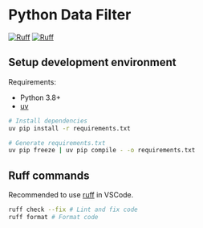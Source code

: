 # Python Data Filter

[![Ruff](https://img.shields.io/endpoint?url=https://raw.githubusercontent.com/astral-sh/ruff/main/assets/badge/v2.json)](https://github.com/astral-sh/ruff)
[![Ruff](https://github.com/Jayllyz/py-data-filter/actions/workflows/ci.yaml/badge.svg?branch=main)](https://github.com/Jayllyz/py-data-filter/actions/workflows/ci.yaml)

## Setup development environment

Requirements:

- Python 3.8+
- [uv](https://github.com/astral-sh/uv)

```bash
# Install dependencies
uv pip install -r requirements.txt

# Generate requirements.txt
uv pip freeze | uv pip compile - -o requirements.txt
```

## Ruff commands

Recommended to use [ruff](https://marketplace.visualstudio.com/items?itemName=charliermarsh.ruff) in VSCode.

```bash
ruff check --fix # Lint and fix code
ruff format # Format code
```
